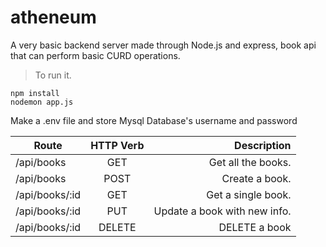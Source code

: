 # atheneum
A very basic backend server made through Node.js and express, book api that can perform basic CURD operations.
> To run it.

```npm install``` </br>
 ```nodemon app.js``` </br>

Make a .env file and store Mysql Database's username and password

| Route        | HTTP Verb          | Description  |
| ------------- |:-------------:| -----:|
| /api/books      | GET | Get all the books. |
| /api/books      |  POST     |  Create a book. |
| /api/books/:id | GET      |    Get a single book. |
| /api/books/:id | PUT      |    Update a book with new info. |
| /api/books/:id | DELETE      |    DELETE	a book |
